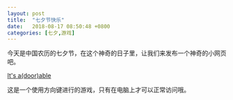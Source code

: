 ```yaml
---
layout: post
title:  "七夕节快乐"
date:   2018-08-17 08:50:48 +0800
categories: [七夕,游戏]
---
```

今天是中国农历的七夕节，在这个神奇的日子里，让我们来发布一个神奇的小网页吧。

[It's a(door)able](https://ncase.me/door/)

这是一个使用方向键进行的游戏，只有在电脑上才可以正常访问哦。

